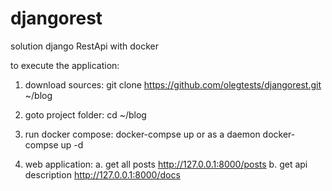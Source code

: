 # djangorest
solution django RestApi with docker 

to execute the application:
1. download sources:
  git clone https://github.com/olegtests/djangorest.git ~/blog
  
2. goto project folder: 
  cd ~/blog
  
3. run docker compose:
  docker-compse up
   or as a daemon
  docker-compse up -d
  
4. web application:
  a. get all posts 
    http://127.0.0.1:8000/posts
  b. get api description
    http://127.0.0.1:8000/docs
  
